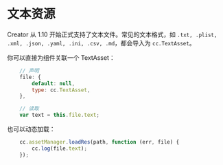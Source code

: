 # 文本资源

Creator 从 1.10 开始正式支持了文本文件。常见的文本格式，如 `.txt, .plist, .xml, .json, .yaml, .ini, .csv, .md`，都会导入为 `cc.TextAsset`。

你可以直接为组件关联一个 TextAsset：

```js
    // 声明
    file: {
        default: null,
        type: cc.TextAsset,
    },

    // 读取
    var text = this.file.text;
```

也可以动态加载：

```js
    cc.assetManager.loadRes(path, function (err, file) {
        cc.log(file.text);
    });
```
